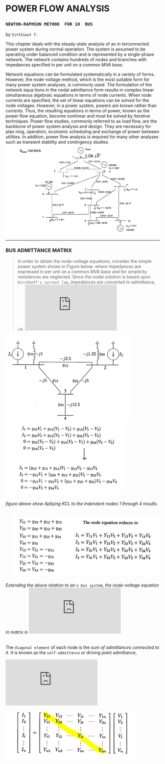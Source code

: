 # POWER	FLOW ANALYSIS
### `NEWTON-RAPHSON	METHOD	FOR	10	BUS`

by `Sitthiwut T.`

This chapter deals with the steady-state analysis of an in terconnected power system during normal operation. The system is assumed to be operating under balanced condition and is represented by a single-phase network. The network contains hundreds of nodes and branches with impedances specified in per unit on a common *MVA base*.

Network equations can be formulated systematically in a variety of forms. However, the node-voltage method, which is the most suitable form for many power system analyses, is commonly used. The formulation of the network equa tions in the nodal admittance form results in complex linear simultaneous algebraic equations in terms of node currents. When node currents are specified, the set of linear equations can be solved for the node voltages. However, in a power system, powers are known rather than currents. Thus, the resulting equations in terms of power, known as the power flow equation, become nonlinear and must be solved by iterative techniques. Power flow studies, commonly referred to as load flow, are the backbone of power system analysis and design. They are necessary for plan ning, operation, economic scheduling and exchange of power between utilities. In addition, power flow analysis is required for many other analyses such as transient stability and contingency studies.
![](figures/diagram_10bus.png)
_ _ _ _
### BUS ADMITTANCE MATRIX
> In order to obtain the node-voltage equations, consider the simple power system shown in Figure below. where impedances are expressed in per unit on a common *MVA base* and   for simplicity resistances are neglected. Since the nodal solution is based upon `Kirchhoff's current law`, *impedances are converted to admittance*, i.e.
![](https://latex.codecogs.com/gif.latex?%5Cdpi%7B80%7D%20%5Cbg_white%20%5Cfn_jvn%20y_%7Bij%7D%3D%5Cfrac%7B1%7D%7Bz_%7Bij%7D%7D%3D%5Cfrac%7B1%7D%7Br_%7Bij%7D&plus;jx_%7Bij%7D%7D)

![](figures/impedance_diagram.PNG) ![](figures/KVL.PNG) 
###### figure above show Apllying KCL to the indendent nodes 1 through 4 results.

![](figures/node_equation.PNG)
###### Extending the above relation to an *`n bus system`*, the node-voltage equation in matrix is ![](https://latex.codecogs.com/gif.latex?%5Cdpi%7B100%7D%20%5Cbg_white%20%5Cfn_jvn%20I_%7Bbus%7D%3DY_%7Bbus%7D%5Ccdot%20V_%7Bbus%7D)

The `diagonal element` of each node is the *sum of admittances connected to it*. It is known as the `self-admittance` or driving point admittance,

![](https://latex.codecogs.com/gif.latex?%5Cdpi%7B100%7D%20%5Cbg_white%20%5Cfn_jvn%20Y_%7Bii%7D%3D%5Csum_%7Bj%3D0%7D%5E%7Bn%7Dy_%7Bij%7D%20%5Ccdots%20j%5Cneq%20i)

![](figures/diagonal.PNG)

